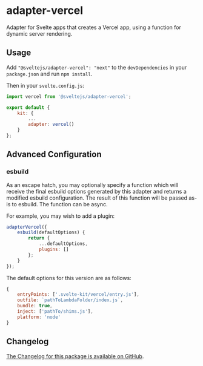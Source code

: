 # adapter-vercel

Adapter for Svelte apps that creates a Vercel app, using a function for dynamic server rendering.

## Usage

Add `"@sveltejs/adapter-vercel": "next"` to the `devDependencies` in your `package.json` and run `npm install`.

Then in your `svelte.config.js`:

```js
import vercel from '@sveltejs/adapter-vercel';

export default {
	kit: {
		...
		adapter: vercel()
	}
};
```

## Advanced Configuration

### esbuild

As an escape hatch, you may optionally specify a function which will receive the final esbuild options generated by this adapter and returns a modified esbuild configuration. The result of this function will be passed as-is to esbuild. The function can be async.

For example, you may wish to add a plugin:

```js
adapterVercel({
	esbuild(defaultOptions) {
		return {
			...defaultOptions,
			plugins: []
		};
	}
});
```

The default options for this version are as follows:

```js
{
	entryPoints: ['.svelte-kit/vercel/entry.js'],
	outfile: `pathToLambdaFolder/index.js`,
	bundle: true,
	inject: ['pathTo/shims.js'],
	platform: 'node'
}
```

## Changelog

[The Changelog for this package is available on GitHub](https://github.com/sveltejs/kit/blob/master/packages/adapter-vercel/CHANGELOG.md).
